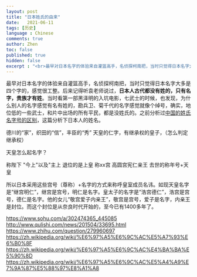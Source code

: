 ```yaml
---
layout: post
title: "日本姓氏的由来"
date:   2021-06-11
tags: [历史]
language : Chinese
comments: true
author: Zhen
toc: false
published: true
hidden: false
excerpt : "<br>最早对日本名字的体验来自灌篮高手，名侦探柯南把，当时只觉得日本名字大多是四个字的，感觉很工整。后来记得听袁老师说过，日本人古代都没有姓的，只有名字，贵族才有姓。当时看第一部黑泽明的入坑电影，七武士的时候，也发现，为什么别人的名字感觉有名有姓的，勘兵卫、菊千代的名字感觉就像个绰号，确实，地位低的一些武士，和片中出场的所有平民，都是没姓氏的。<br><br>"
---
```

最早对日本名字的体验来自灌篮高手，名侦探柯南把，当时只觉得日本名字大多是四个字的，感觉很工整。后来记得听袁老师说过，**日本人古代都没有姓的，只有名字，贵族才有姓**。当时看第一部黑泽明的入坑电影，七武士的时候，也发现，为什么别人的名字感觉有名有姓的，勘兵卫、菊千代的名字感觉就像个绰号，确实，地位低的一些武士，和片中出场的所有平民，都是没姓氏的。之前分析过[中国的姓氏名字号的区别](/姓氏名字号的区别)，这篇分析下日本人的姓名。



德川的“家”，织田的“信”，丰臣的“秀”
天皇的仁字，有继承权的皇子，（怎么判定继承权）

天皇怎么起名字？

称陛下 "今上"以及"主上
退位的是上皇
称xx宫 高圆宫宪仁亲王
去世的称年号+天皇

所以日本采用这些宫号（尊称）+名字的方式来称呼皇室成员名讳。如现天皇名字是“继宫明仁”，继宫是宫号，明仁是名字。皇太子的名字是“浩宫德仁”，浩宫是宫号，德仁是名字。他的女儿“敬宫爱子内亲王”，敬宫是宫号，爱子是名字，内亲王是封位。而这个封位是从奈良时代开始的，至今已有1400多年了。


https://www.sohu.com/a/302474365_445085
http://www.qulishi.com/news/201504/33695.html
https://www.zhihu.com/question/279960697
https://zh.wikipedia.org/wiki/%E6%97%A5%E6%9C%AC%E5%A7%93%E6%B0%8F
https://zh.wikipedia.org/wiki/%E6%97%A5%E6%9C%AC%E4%BA%BA%E5%90%8D
https://zh.wikipedia.org/wiki/%E6%97%A5%E6%9C%AC%E5%A4%A9%E7%9A%87%E5%88%97%E8%A1%A8
<!--stackedit_data:
eyJoaXN0b3J5IjpbNjMwODA5MDk0LC0xMDc3MzA2NjE4LDE2OD
QzNTMwMzAsNjMzODIxODMzLDYzNzkyNzE1M119
-->
